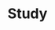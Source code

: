 ---
title: "Study"
layout: categories
permalink: /studies/
author_profile: True
sidebar_main: True
---